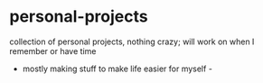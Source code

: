 # personal-projects
collection of personal projects, nothing crazy; will work on when I remember or have time
- mostly making stuff to make life easier for myself -
